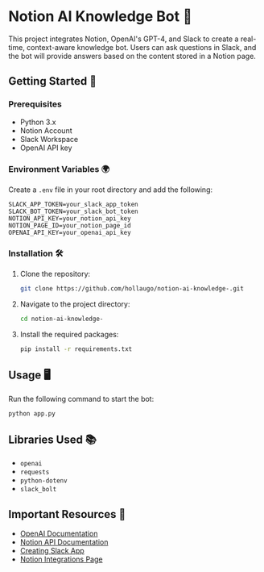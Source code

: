 # Notion AI Knowledge Bot 🤖

This project integrates Notion, OpenAI's GPT-4, and Slack to create a real-time, context-aware knowledge bot. Users can ask questions in Slack, and the bot will provide answers based on the content stored in a Notion page.

## Getting Started 🚀

### Prerequisites

- Python 3.x
- Notion Account
- Slack Workspace
- OpenAI API key

### Environment Variables 🌍

Create a `.env` file in your root directory and add the following:

```env
SLACK_APP_TOKEN=your_slack_app_token
SLACK_BOT_TOKEN=your_slack_bot_token
NOTION_API_KEY=your_notion_api_key
NOTION_PAGE_ID=your_notion_page_id
OPENAI_API_KEY=your_openai_api_key
```

### Installation 🛠️

1. Clone the repository:
    ```bash
    git clone https://github.com/hollaugo/notion-ai-knowledge-.git
    ```

2. Navigate to the project directory:
    ```bash
    cd notion-ai-knowledge-
    ```

3. Install the required packages:
    ```bash
    pip install -r requirements.txt
    ```

## Usage 🖥️

Run the following command to start the bot:
```bash
python app.py
```

## Libraries Used 📚

- `openai`
- `requests`
- `python-dotenv`
- `slack_bolt`

## Important Resources 📖

- [OpenAI Documentation](https://platform.openai.com/docs/api-reference/chat)
- [Notion API Documentation](https://developers.notion.com/docs/working-with-page-content)
- [Creating Slack App](https://api.slack.com/apps)
- [Notion Integrations Page](https://www.notion.so/my-integrations)

